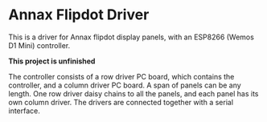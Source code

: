 # Annax Flipdot Driver #

This is a driver for Annax flipdot display panels, with an ESP8266 (Wemos D1 Mini) controller.

**This project is unfinished**

The controller consists of a row driver PC board, which contains the controller, and a
column driver PC board. A span of panels can be any length. One row driver daisy chains
to all the panels, and each panel has its own column driver. The drivers are connected
together with a serial interface.

